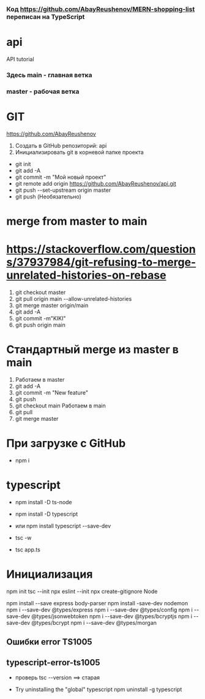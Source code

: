 ### Код  https://github.com/AbayReushenov/MERN-shopping-list переписан на TypeScript


# api
API tutorial
### Здесь main - главная ветка
### master - рабочая ветка
# GIT 
https://github.com/AbayReushenov
1. Создать в GitHub репозиторий: api
2. Инициализировать git в корневой папке проекта
 - git init
 - git add -A
 - git commit -m "Мой новый проект"
 - git remote add origin https://github.com/AbayReushenov/api.git
 - git push --set-upstream origin master
 - git push (Необязательно)


# merge from master to main
# https://stackoverflow.com/questions/37937984/git-refusing-to-merge-unrelated-histories-on-rebase
1. git checkout master
2. git pull origin main --allow-unrelated-histories
3. git merge master origin/main
4. git add -A
5. git commit -m"KIKI"
6. git push origin main


# Стандартный merge из master в main
1. Работаем в master
2. git add -A
3. git commit -m "New feature"
4. git push
5. git checkout main
   Работаем в main
6. git pull
7. git merge master


# При загрузке с GitHub
- npm i

# typescript
- npm install -D ts-node
- npm install -D typescript
- или npm install typescript --save-dev

- tsc -w
- tsc app.ts

# Инициализация
npm init
tsc --init
npx eslint --init
npx create-gitignore Node

npm install --save express body-parser
npm install -save-dev nodemon
npm i --save-dev @types/express
npm i --save-dev @types/config
npm i --save-dev @types/jsonwebtoken
npm i --save-dev @types/bcryptjs
npm i --save-dev @types/bcrypt
npm i --save-dev @types/morgan

## Ошибки error TS1005
## typescript-error-ts1005
- проверь
tsc --version 
==> старая

- Try uninstalling the "global" typescript
npm uninstall -g typescript

